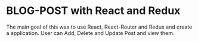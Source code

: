 # BLOG-POST with React and Redux
The main goal of this was to use React, React-Router and Redux and create a application.
User can Add, Delete and Update Post and view them.